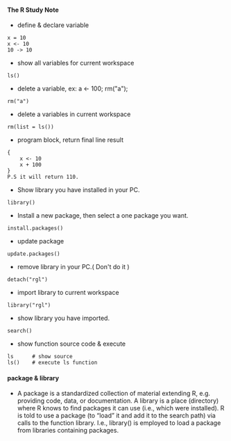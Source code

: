 #### The R Study Note


* define & declare variable
```
x = 10
x <- 10
10 -> 10
```

* show all variables for current workspace
```
ls()
```

* delete a variable, ex: a <- 100; rm("a");
```
rm("a")
```

* delete a variables in current workspace
```
rm(list = ls())
```

* program block, return final line result
```
{
	x <- 10
	x + 100
}
P.S it will return 110.
```

* Show library you have installed in your PC.
```
library()
```

* Install a new package, then select a one package you want.
```
install.packages()
```

* update package
```
update.packages()
```

* remove library in your PC.( Don't do it )
```
detach("rgl")
```

* import library to current workspace
```
library("rgl")
```

* show library you have imported.
```
search()
```

* show function source code & execute
```
ls		# show source
ls()    # execute ls function
```

#### package & library

- A package is a standardized collection of material extending R, e.g. providing code, data, or documentation. A library is a place (directory) where R knows to find packages it can use (i.e., which were installed). R is told to use a package (to “load” it and add it to the search path) via calls to the function library. I.e., library() is employed to load a package from libraries containing packages.
